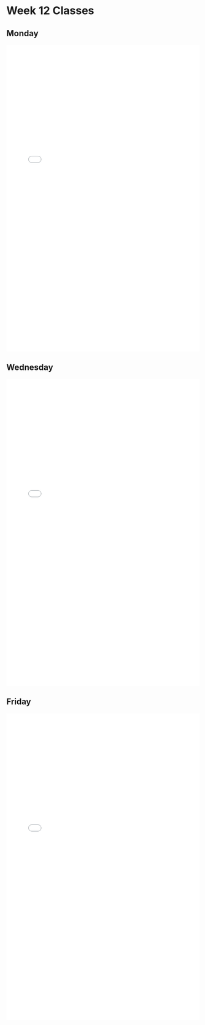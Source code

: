 # Week 12 Classes

## Monday

<iframe src="../../Class12A_post.pdf" width="100%" height="800px" frameBorder="0"> </iframe>

## Wednesday

<iframe src="../../Class12B.pdf" width="100%" height="800px" frameBorder="0"> </iframe>

## Friday

<iframe src="../../Class12C.pdf" width="100%" height="800px" frameBorder="0"> </iframe>